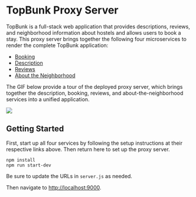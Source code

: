 # TopBunk Proxy Server
TopBunk is a full-stack web application that provides descriptions, reviews, and neighborhood information about hostels and allows users to book a stay. This proxy server brings together the following four microservices to render the complete TopBunk application:
- [Booking](https://github.com/TopBunkNYC/Booking)
- [Description](https://github.com/TopBunkNYC/Description)
- [Reviews](https://github.com/TopBunkNYC/Reviews)
- [About the Neighborhood](https://github.com/TopBunkNYC/Neighborhood)

The GIF below provide a tour of the deployed proxy server, which brings together the description, booking, reviews, and about-the-neighborhood services into a unified application. 

<img src="https://imgur.com/XqY7aWR.gif" >

## Getting Started

First, start up all four services by following the setup instructions at their respective links above. Then return here to set up the proxy server.

```
npm install
npm run start-dev
```
Be sure to update the URLs in `server.js` as needed.

Then navigate to [http://localhost:9000](http://localhost:3001).
